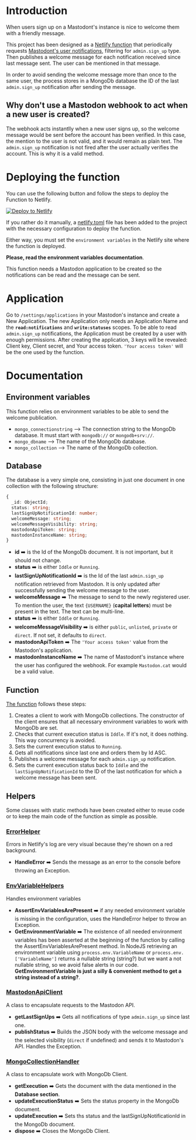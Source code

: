 # Introduction
When users sign up on a Mastodont's instance is nice to welcome them with a friendly message.

This project has been designed as a [Netlify function](https://docs.netlify.com/functions/overview/) that periodically requests [Mastodont's user notifications](https://docs.joinmastodon.org/methods/notifications/), filtering for `admin.sign_up` type. Then publishes a welcome message for each notification received since last message sent. The user can be mentioned in that message.

In order to avoid sending the welcome message more than once to the same user, the process stores in a MongoDb database the ID of the last `admin.sign_up` notification after sending the message.

## Why don't use a Mastodon webhook to act when a new user is created?
The webhook acts instantlly when a new user signs up, so the welcome message would be sent before the account has been verified. In this case, the mention to the user is not valid, and it would remain as plain text.
The `admin.sign_up` notification is not fired after the user actually verifies the account. This is why it is a valid method.
# Deploying the function
You can use the following button and follow the steps to deploy the Function to Netlify.

[![Deploy to Netlify](https://www.netlify.com/img/deploy/button.svg)](https://app.netlify.com/start/deploy?repository=https://github.com/mastodon-cat/mastodon-welcome-bot)

If you rather do it manually, a [netlify.toml](./netlify.toml) file has been added to the project with the necessary configuration to deploy the function.

Either way, you must set the `environment variables` in the Netlify site where the function is deployed. 

**Please, read the environment variables documentation**.

This function needs a Mastodon application to be created so the notifications can be read and the message can be sent.

# Application
Go to `/settings/applications` in your Mastodon's instance and create a New Application. The new Application only needs an Application Name and the **`read:notifications`** and **`write:statuses`** scopes. To be able to read `admin.sign_up` notifications, the Application must be created by a user with enough permissions.
After creating the application, 3 keys will be revealed: Client key, Client secret, and Your access token. `'Your access token'` will be the one used by the function.

# Documentation
## Environment variables
This function relies on environment variables to be able to send the welcome publication.
* `mongo_connectionstring` --> The connection string to the MongoDb database. It must start with `mongodb://` or `mongodb+srv://`.
* `mongo_dbname` --> The name of the MongoDb database.
* `mongo_collection` --> The name of the MongoDb collection.

## Database
The database is a very simple one, consisting in just one document in one collection with the following structure:
```ts
{
  _id: ObjectId;
  status: string;
  lastSignUpNotificationId: number;
  welcomeMessage: string;
  welcomeMessageVisibility: string;
  mastodonApiToken: string;
  mastodonInstanceName: string;
}
```
* **id** ➡️ is the Id of the MongoDb document. It is not important, but it should not change.
* **status** ➡️ is either `Iddle` or `Running`.
* **lastSignUpNotificationId** ➡️ is the Id of the last `admin.sign_up` notification retrieved from Mastodon. It is only updated after successfully sending the welcome message to the user.
* **welcomeMessage** ➡️ The message to send to the newly registered user. To mention the user, the text `{USERNAME}` (**capital letters**) must be present in the text. The text can be multi-line.
* **status** ➡️ is either `Iddle` or `Running`.
* **welcomeMessageVisibility** ➡️ is either `public`, `unlisted`, `private` or `direct`. If not set, it defaults to `direct`.
* **mastodonApiToken** ➡️ The `'Your access token'` value from the Mastodon's application.
* **mastodonInstanceName** ➡️ The name of Mastodont's instance where the user has configured the webhook. For example `Mastodon.cat` would be a valid value.
## Function
[The function](./src/functions/welcome-new-user.ts) follows these steps:
1. Creates a client to work with MongoDb collections. The constructor of the client ensures that all necessary environment variables to work with MongoDb are set.
2. Checks that current execution status is `Iddle`. If it's not, it does nothing. This way concurrency is avoided.
3. Sets the current execution status to `Running`.
4. Gets all notifications since last one and orders them by Id ASC.
5. Publishes a welcome message for each `admin.sign_up` notification.
6. Sets the current execution status back to `Iddle` and the `lastSignUpNotificationId` to the ID of the last notification for which a welcome message has been sent.

## Helpers
Some classes with static methods have been created either to reuse code or to keep the main code of the function as simple as possible.
### [ErrorHelper](./src/functions/helpers/error-helper.ts)
Errors in Netlify's log are very visual because they're shown on a red background.
* **HandleError** ➡️ Sends the message as an error to the console before throwing an Exception.
### [EnvVariableHelpers](./src/functions/helpers/env-variable-helpers.ts)
Handles environment variables
* **AssertEnvVariablesArePresent** ➡️ if any needed environment variable is missing in the configuration, uses the HandleError helper to throw an Exception.
* **GetEnvironmentVariable** ➡️ The existence of all needed environment variables has been asserted at the beginning of the function by calling the AssertEnvVariablesArePresent method. In NodeJS retrieving an environment variable using `process.env.VariableName` or `process.env.['VariableName']` returns a nullable string (string?) but we want a not nullable string, so we avoid false alerts in our code. **GetEnvironmentVariable is just a silly & convenient method to get a string instead of a string?**.
### [MastodonApiClient](./src/functions/helpers/mastodon-api-client.ts)
A class to encapsulate requests to the Mastodon API.
* **getLastSignUps** ➡️ Gets all notifications of type `admin.sign_up` since last one.
* **publishStatus** ➡️ Builds the JSON body with the welcome message and the selected visibility (`direct` if undefined) and sends it to Mastodon's API. Handles the Exception.

### [MongoCollectionHandler](./src/functions/helpers/mongo-client.ts)
A class to encapsulate work with MongoDb Client.
* **getExecution** ➡️ Gets the document with the data mentioned in the **Database section**.
* **updateExecutionStatus** ➡️ Sets the status property in the MongoDb document.
* **updateExecution** ➡️ Sets ths status and the lastSignUpNotificationId in the MongoDb document.
* **dispose** ➡️ Closes the MongoDb Client.